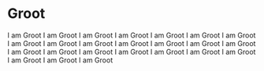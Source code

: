 # Groot

I am Groot
I am Groot
I am Groot
I am Groot
I am Groot
I am Groot
I am Groot
I am Groot
I am Groot
I am Groot
I am Groot
I am Groot
I am Groot
I am Groot
I am Groot
I am Groot
I am Groot
I am Groot
I am Groot
I am Groot
I am Groot
I am Groot
I am Groot
I am Groot